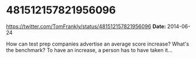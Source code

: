 # 481512157821956096
https://twitter.com/TomFrankly/status/481512157821956096
**Date:** 2014-06-24

How can test prep companies advertise an average score increase? What's the benchmark? To have an increase, a person has to have taken it...
